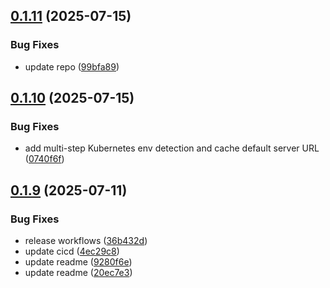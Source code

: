## [0.1.11](https://github.com/Watchlog-monitoring/flask_watchlog_apm/compare/v0.1.10...v0.1.11) (2025-07-15)


### Bug Fixes

* update repo ([99bfa89](https://github.com/Watchlog-monitoring/flask_watchlog_apm/commit/99bfa894096953c17675f28b00ea203f0503dc7e))

## [0.1.10](https://github.com/Watchlog-monitoring/flask_watchlog_apm/compare/v0.1.9...v0.1.10) (2025-07-15)


### Bug Fixes

* add multi-step Kubernetes env detection and cache default server URL ([0740f6f](https://github.com/Watchlog-monitoring/flask_watchlog_apm/commit/0740f6f22ffc8a1d9f438bacbbf4f31655f39c65))

## [0.1.9](https://github.com/Watchlog-monitoring/flask_watchlog_apm/compare/v0.1.8...v0.1.9) (2025-07-11)


### Bug Fixes

* release workflows ([36b432d](https://github.com/Watchlog-monitoring/flask_watchlog_apm/commit/36b432df82e7e19deeb37ca96ecbf13ee40547a2))
* update cicd ([4ec29c8](https://github.com/Watchlog-monitoring/flask_watchlog_apm/commit/4ec29c8685a726ad77677456228814581157ddeb))
* update readme ([9280f6e](https://github.com/Watchlog-monitoring/flask_watchlog_apm/commit/9280f6ec7296720e7df21ab3a2a68943fb1d6856))
* update readme ([20ec7e3](https://github.com/Watchlog-monitoring/flask_watchlog_apm/commit/20ec7e3f97502ac545461e54494702581dffafc7))
